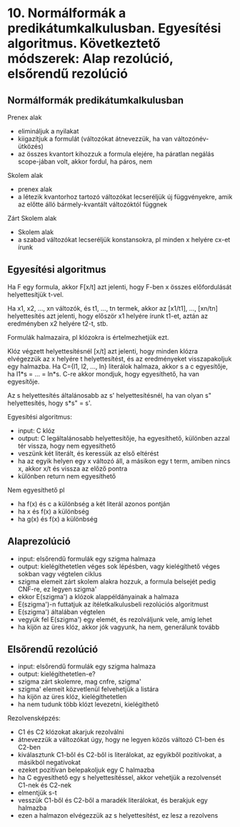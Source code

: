 # 10. Normálformák a predikátumkalkulusban. Egyesítési algoritmus. Következtető módszerek: Alap rezolúció, elsőrendű rezolúció

## Normálformák predikátumkalkulusban

Prenex alak

- elimináljuk a nyilakat
- kiigazítjuk a formulát (változókat átnevezzük, ha van változónév-ütközés)
- az összes kvantort kihozzuk a formula elejére, ha páratlan negálás scope-jában volt, akkor fordul, ha páros, nem

Skolem alak

- prenex alak
- a létezik kvantorhoz tartozó változókat lecseréljük új függvényekre, amik az előtte álló bármely-kvantált változóktól függnek

Zárt Skolem alak

- Skolem alak
- a szabad változókat lecseréljük konstansokra, pl minden x helyére cx-et írunk

## Egyesítési algoritmus

Ha F egy formula, akkor F\[x/t\] azt jelenti, hogy F-ben x összes előfordulását helyettesítjük t-vel.

Ha x1, x2, ..., xn változók, és t1, ..., tn termek, akkor az \[x1/t1\], ..., \[xn/tn\] helyettesítés azt jelenti, hogy először x1 helyére írunk t1-et, aztán az eredményben x2 helyére t2-t, stb.

Formulák halmazaira, pl klózokra is értelmezhetjük ezt.

Klóz végzett helyettesítésnél \[x/t\] azt jelenti, hogy minden klózra elvégezzük az x helyére t helyettesítést, és az eredményeket visszapakoljuk egy halmazba.
Ha C={l1, l2, ..., ln} literálok halmaza, akkor s a c egyesítője, ha l1\*s = ... = ln\*s.
C-re akkor mondjuk, hogy egyesíthető, ha van egyesítője.

Az s helyettesítés általánosabb az s' helyettesítésnél, ha van olyan s" helyettesítés, hogy s\*s" = s'.

Egyesítési algoritmus:

- input: C klóz
- output: C legáltalánosabb helyettesítője, ha egyesíthető, különben azzal tér vissza, hogy nem egyesíthető
- veszünk két literált, és keressük az első eltérést
- ha az egyik helyen egy x változó áll, a másikon egy t term, amiben nincs x, akkor x/t és vissza az előző pontra
- különben return nem egyesíthető

Nem egyesíthető pl

- ha f(x) és c a különbség a két literál azonos pontján
- ha x és f(x) a különbség
- ha g(x) és f(x) a különbség

## Alaprezolúció

- input: elsőrendű formulák egy szigma halmaza
- output: kielégíthetetlen véges sok lépésben, vagy kielégíthető véges sokban vagy végtelen ciklus
- szigma elemeit zárt skolem alakra hozzuk, a formula belsejét pedig CNF-re, ez legyen szigma'
- ekkor E(szigma') a klózok alappéldányainak a halmaza
- E(szigma')-n futtatjuk az ítéletkalkulusbeli rezolúciós algoritmust
- E(szigma') általában végtelen
- vegyük fel E(szigma') egy elemét, és rezolváljunk vele, amíg lehet
- ha kijön az üres klóz, akkor jók vagyunk, ha nem, generálunk tovább

## Elsőrendű rezolúció

- input: elsőrendű formulák egy szigma halmaza
- output: kielégíthetetlen-e?
- szigma zárt skolemre, mag cnfre, szigma'
- szigma' elemeit közvetlenül felvehetjük a listára
- ha kijön az üres klóz, kielégíthetetlen
- ha nem tudunk több klózt levezetni, kielégíthető


Rezolvensképzés:

- C1 és C2 klózokat akarjuk rezolválni
- átnevezzük a változókat úgy, hogy ne legyen közös változó C1-ben és C2-ben
- kiválasztunk C1-ből és C2-ből is literálokat, az egyikből pozitívokat, a másikból negatívokat
- ezeket pozitívan belepakoljuk egy C halmazba
- ha C egyesíthető egy s helyettesítéssel, akkor vehetjük a rezolvensét C1-nek és C2-nek
- elmentjük s-t
- vesszük C1-ből és C2-ből a maradék literálokat, és berakjuk egy halmazba
- ezen a halmazon elvégezzük az s helyettesítést, ez lesz a rezolvens



